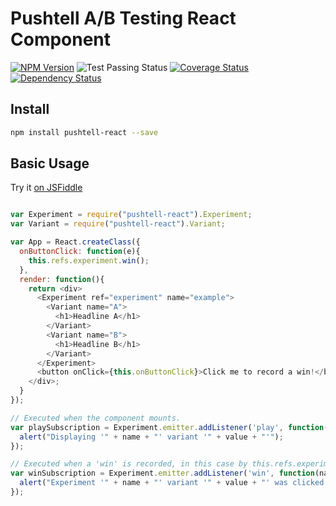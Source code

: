 # Pushtell A/B Testing React Component

[![NPM Version](https://badge.fury.io/js/pushtell-react.svg)](https://www.npmjs.com/package/pushtell-react)
![Test Passing Status](https://circleci.com/gh/pushtell/react.svg?style=shield&circle-token=:circle-token)
[![Coverage Status](https://coveralls.io/repos/pushtell/react/badge.svg?branch=master&service=github)](https://coveralls.io/github/pushtell/react?branch=master)
[![Dependency Status](https://david-dm.org/olahol/react-ab.svg)](https://david-dm.org/pushtell/react)

## Install

```bash
npm install pushtell-react --save
```

## Basic Usage

Try it [on JSFiddle](https://jsfiddle.net/pushtell/m14qvy7r/)

```js

var Experiment = require("pushtell-react").Experiment;
var Variant = require("pushtell-react").Variant;

var App = React.createClass({
  onButtonClick: function(e){
    this.refs.experiment.win();
  },
  render: function(){
    return <div>
      <Experiment ref="experiment" name="example">
        <Variant name="A">
          <h1>Headline A</h1>
        </Variant>
        <Variant name="B">
          <h1>Headline B</h1>
        </Variant>
      </Experiment>
      <button onClick={this.onButtonClick}>Click me to record a win!</button>
    </div>;
  }
});

// Executed when the component mounts.
var playSubscription = Experiment.emitter.addListener('play', function(name, value){
  alert("Displaying '" + name + "' variant '" + value + "'");
});

// Executed when a 'win' is recorded, in this case by this.refs.experiment.win();
var winSubscription = Experiment.emitter.addListener('win', function(name, value){
  alert("Experiment '" + name + "' variant '" + value + "' was clicked on.");
});

```

